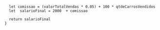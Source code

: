 ```function calculaSalario(qtdeCarrosVendidos, valorTotalVendas) {

  let comissao = (valorTotalVendas * 0.05) + 100 * qtdeCarrosVendidos 
  let  salarioFinal = 2000  + comissao
  
  return salarioFinal
}
```



